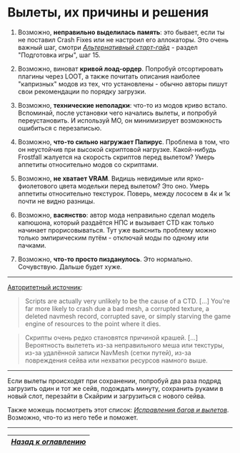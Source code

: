 # Вылеты, их причины и решения

1. Возможно, **неправильно выделилась память**: это бывает, если ты не поставил Crash Fixes или не настроил его аллокаторы. Это очень важный шаг, смотри [*Альтернативный старт-гайд*](../01_Minimum/04_Альтернативный_старт_гайд.md#Preparation) - раздел "Подготовка игры", шаг 15.

1. Возможно, виноват **кривой лоад-ордер**. Попробуй отсортировать плагины через LOOT, а также почитать описания наиболее "капризных" модов из тех, что установлены - обычно авторы пишут свои рекомендации по порядку загрузки.

2. Возможно, **технические неполадки**: что-то из модов криво встало. Вспоминай, после установки чего начались вылеты, и попробуй переустановить. И используй МО, он минимизирует возможность ошибиться с перезаписью.

3. Возможно, **что-то сильно нагружает Папирус**. Проблема в том, что он неустойчив при высокой скриптовой нагрузке. Какой-нибудь Frostfall жалуется на скорость скриптов перед вылетом? Умерь аппетиты относительно модов со скриптами.

4. Возможно, **не хватает VRAM**. Видишь невидимые или ярко-фиолетового цвета модельки перед вылетом? Это оно. Умерь аппетиты относительно текстурок. Поверь, между лососем в 4к и 1к почти не видно разницы.

5. Возможно, **васянство**: автор мода неправильно сделал модель капюшона, который раздаётся НПС и вызывает CTD как только начинает прорисовываться. Тут уже выяснить проблему можно только эмпирическим путём - отключай моды по одному или пачками.

6. Возможно, **что-то просто пизданулось**. Это нормально. Сочувствую. Дальше будет хуже.

------

[Авторитетный источник](https://www.reddit.com/r/skyrimmods/comments/6lymyn/are_scripts_the_only_culprits_of_ctd/djxuvvz/):

> Scripts are actually very unlikely to be the cause of a CTD. [...] You're far more likely to crash due a bad mesh, a corrupted texture, a deleted navmesh record, corrupted save, or simply starving the game engine of resources to the point where it dies.

> Скрипты очень редко становятся причиной крашей. [...] Вероятность вылететь из-за неправильного меша или текстуры, из-за удалённой записи NavMesh (сетки путей), из-за повреждения сейва или нехватки ресурсов намного выше.

------

Если вылеты происходят при сохранении, попробуй два раза подряд загрузить один и тот же сейв, подождать минуту, сохранить руками в новый слот, перезайти в Скайрим и загрузиться с нового сейва.

Также можешь посмотреть этот список: [*Исправления багов и вылетов*](../04_Anon_Collection/01_Исправления_багов_и_вылетов.md). Возможно, что-то из него тебе и поможет.

------

|[*Назад к оглавлению*](../01_Оглавление.md)|
|:---:|
